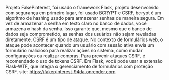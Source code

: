 Projeto FakePinterest, foi usado o framework Flask, projeto desenvolvido com segurança em primeiro lugar, foi usado BCRYPT e CSRF,
bcrypt é um algoritmo de hashing usado para armazenar senhas de maneira segura. Em vez de armazenar a senha em texto claro no banco de dados, 
você armazena o hash da senha. Isso garante que, mesmo que o banco de dados seja comprometido, as senhas dos usuários não sejam reveladas diretamente.
CSRF é um tipo de ataque. No contexto de formulários web, o ataque pode acontecer quando um usuário com sessão ativa envia um formulário malicioso para realizar ações no sistema, 
como mudar configurações ou realizar compras.
Para prevenir ataques CSRF, é recomendado o uso de tokens CSRF. Em Flask, você pode usar a extensão Flask-WTF, que integra o gerenciamento de formulários com proteção CSRF.
site: https://fakepinterest-94da.onrender.com

